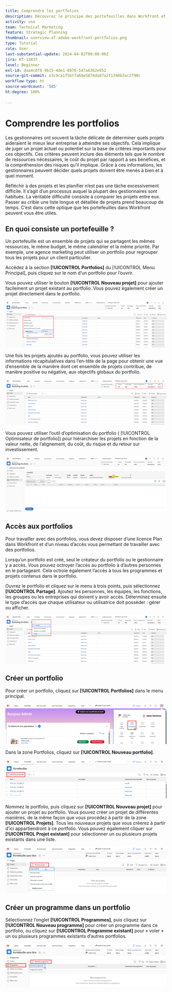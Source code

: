 ```yaml
---
title: Comprendre les portfolios
description: Découvrez le principe des portefeuilles dans Workfront et comment ils peuvent vous aider à définir les priorités de vos projets et à les comparer les uns aux autres.
activity: use
team: Technical Marketing
feature: Strategic Planning
thumbnail: overview-of-adobe-workfront-portfolios.png
type: Tutorial
role: User
last-substantial-update: 2024-04-02T00:00:00Z
jira: KT-13837
level: Beginner
exl-id: daa4c8f8-9b15-4de1-8976-547a6362e952
source-git-commit: e3c9ca1f5bf7a68e5874da07a2f1398b3ac2790c
workflow-type: ht
source-wordcount: '585'
ht-degree: 100%

---
```


# Comprendre les portfolios

Les gestionnaires ont souvent la tâche délicate de déterminer quels projets aideraient le mieux leur entreprise à atteindre ses objectifs. Cela implique de juger un projet actuel ou potentiel sur la base de critères importants pour ces objectifs. Ces critères peuvent inclure des éléments tels que le nombre de ressources nécessaires, le coût du projet par rapport à ses bénéfices, et la compréhension des risques qu’il implique. Grâce à ces informations, les gestionnaires peuvent décider quels projets doivent être menés à bien et à quel moment.

Réfléchir à des projets et les planifier n’est pas une tâche excessivement difficile. Il s’agit d’un processus auquel la plupart des gestionnaires sont habitués. La véritable difficulté consiste à comparer les projets entre eux. Passer au crible une liste longue et détaillée de projets prend beaucoup de temps. C’est dans cette optique que les portefeuilles dans Workfront peuvent vous être utiles.

## En quoi consiste un portefeuille ?

Un portefeuille est un ensemble de projets qui se partagent les mêmes ressources, le même budget, le même calendrier et la même priorité. Par exemple, une agence marketing peut utiliser un portfolio pour regrouper tous les projets pour un client particulier.

Accédez à la section **[!UICONTROL Portfolios]** du [!UICONTROL Menu Principal], puis cliquez sur le nom d’un portfolio pour l’ouvrir.

Vous pouvez utiliser le bouton **[!UICONTROL Nouveau projet]** pour ajouter facilement un projet existant au portfolio. Vous pouvez également créer un projet directement dans le portfolio.

![Image du bouton [!UICONTROL Nouveau projet] dans le menu déroulant ](assets/01-portfolio-management3.png)

Une fois les projets ajoutés au portfolio, vous pouvez utiliser les informations récapitulatives dans l’en-tête de la page pour obtenir une vue d’ensemble de la manière dont cet ensemble de projets contribue, de manière positive ou négative, aux objectifs globaux du portfolio.

![Image des informations récapitulatives du portfolio dans l’en-tête de la page](assets/02-portfolio-management1.png)

Vous pouvez utiliser l’outil d’optimisation du portfolio ( [!UICONTROL Optimisateur de portfolio]) pour hiérarchiser les projets en fonction de la valeur nette, de l’alignement, du coût, du risque et du retour sur investissement.

![Image d’une hiérarchisation des projets dans un portfolio](assets/03-portfolio-management2.png)

## Accès aux portfolios

Pour travailler avec des portfolios, vous devez disposer d’une licence Plan dans Workfront et d’un niveau d’accès vous permettant de travailler avec des portfolios.

Lorsqu’un portfolio est créé, seul le créateur du portfolio ou le gestionnaire y a accès. Vous pouvez octroyer l’accès au portfolio à d’autres personnes en le partageant. Cela octroie également l’accès à tous les programmes et projets contenus dans le portfolio.

Ouvrez le portfolio et cliquez sur le menu à trois points, puis sélectionnez **[!UICONTROL Partage]**. Ajoutez les personnes, les équipes, les fonctions, les groupes ou les entreprises qui doivent y avoir accès. Déterminez ensuite le type d’accès que chaque utilisateur ou utilisatrice doit posséder : gérer ou afficher.

![Image de l’option [!UICONTROL Partage] dans un portfolio [!DNL Workfront]](assets/04-portfolio-management11.png)

## Créer un portfolio

Pour créer un portfolio, cliquez sur **[!UICONTROL Portfolios]** dans le menu principal.

![Image du menu principal](assets/create-portfolio-1.png)

Dans la zone Portfolios, cliquez sur **[!UICONTROL Nouveau portfolio]**.

![Image de la zone Portfolios](assets/create-portfolio-2.png)

Nommez le portfolio, puis cliquez sur **[!UICONTROL Nouveau projet]** pour ajouter un projet au portfolio. Vous pouvez créer un projet de différentes manières, de la même façon que vous procédez à partir de la zone **[!UICONTROL Projets]**. Tous les nouveaux projets que vous créerez à partir d’ici appartiendront à ce portfolio. Vous pouvez également cliquer sur **[!UICONTROL Projet existant]** pour sélectionner un ou plusieurs projets existants dans une liste.

![Image du menu Nouveau projet](assets/create-portfolio-3.png)

## Créer un programme dans un portfolio

Sélectionnez l’onglet **[!UICONTROL Programmes]**, puis cliquez sur **[!UICONTROL Nouveau programme]** pour créer un programme dans ce portfolio, ou cliquez sur **[!UICONTROL Programme existant]** pour « voler » un ou plusieurs programmes existants d’autres portfolios.

![Image du menu Nouveau programme](assets/create-portfolio-4.png)

<!--
Pro-tips graphic
If a user can't access a specific portfolio, make sure it's shared with them. The Workfront access level determines that a user can access portfolios in general, but sharing makes sure they can see specific portfolios. 
-->

<!--
Learn more graphic and links to documentation articles
* Portfolio overview   
* Create a portfolio 
* Create and manage portfolios 
* Navigate within a portfolio 
* Share a portfolio   
-->

